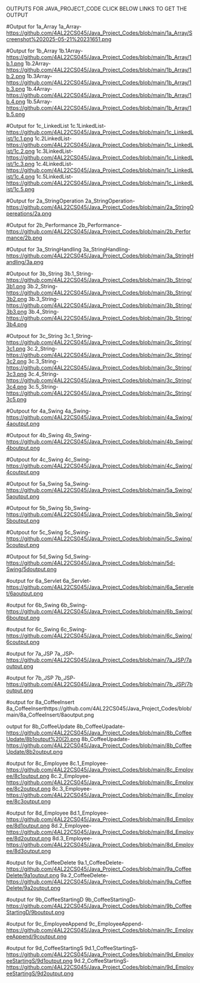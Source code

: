 OUTPUTS FOR JAVA_PROJECT_CODE CLICK BELOW LINKS TO GET THE OUTPUT

#Output for 1a_Array
1a_Array-https://github.com/4AL22CS045/Java_Project_Codes/blob/main/1a_Array/Screenshot%202025-05-21%20231651.png

#Output for 1b_Array
1b.1Array-https://github.com/4AL22CS045/Java_Project_Codes/blob/main/1b_Array/1b.1.png
1b.2Array-https://github.com/4AL22CS045/Java_Project_Codes/blob/main/1b_Array/1b.2.png
1b.3Array-https://github.com/4AL22CS045/Java_Project_Codes/blob/main/1b_Array/1b.3.png
1b.4Array-https://github.com/4AL22CS045/Java_Project_Codes/blob/main/1b_Array/1b.4.png
1b.5Array-https://github.com/4AL22CS045/Java_Project_Codes/blob/main/1b_Array/1b.5.png

#Output for 1c_LinkedList
1c.1LinkedList-https://github.com/4AL22CS045/Java_Project_Codes/blob/main/1c_LinkedList/1c.1.png
1c.2LinkedList-https://github.com/4AL22CS045/Java_Project_Codes/blob/main/1c_LinkedList/1c.2.png
1c.3LinkedList-https://github.com/4AL22CS045/Java_Project_Codes/blob/main/1c_LinkedList/1c.3.png
1c.4LinkedList-https://github.com/4AL22CS045/Java_Project_Codes/blob/main/1c_LinkedList/1c.4.png
1c.5LinkedList-https://github.com/4AL22CS045/Java_Project_Codes/blob/main/1c_LinkedList/1c.5.png

#Output for 2a_StringOperation
2a_StringOperation-https://github.com/4AL22CS045/Java_Project_Codes/blob/main/2a_StringOpereations/2a.png

#Output for 2b_Performance
2b_Performance-https://github.com/4AL22CS045/Java_Project_Codes/blob/main/2b_Performance/2b.png

#Output for 3a_StringHandling
3a_StringHandling-https://github.com/4AL22CS045/Java_Project_Codes/blob/main/3a_StringHandling/3a.png

#Outpout for 3b_String
3b.1_String-https://github.com/4AL22CS045/Java_Project_Codes/blob/main/3b_String/3b1.png
3b.2_String-https://github.com/4AL22CS045/Java_Project_Codes/blob/main/3b_String/3b2.png
3b.3_String-https://github.com/4AL22CS045/Java_Project_Codes/blob/main/3b_String/3b3.png
3b.4_String-https://github.com/4AL22CS045/Java_Project_Codes/blob/main/3b_String/3b4.png

#Outpout for 3c_String
3c.1_String-https://github.com/4AL22CS045/Java_Project_Codes/blob/main/3c_String/3c1.png
3c.2_String-https://github.com/4AL22CS045/Java_Project_Codes/blob/main/3c_String/3c2.png
3c.3_String-https://github.com/4AL22CS045/Java_Project_Codes/blob/main/3c_String/3c3.png
3c.4_String-https://github.com/4AL22CS045/Java_Project_Codes/blob/main/3c_String/3c4.png
3c.5_String-https://github.com/4AL22CS045/Java_Project_Codes/blob/main/3c_String/3c5.png

#Outpout for 4a_Swing
4a_Swing-https://github.com/4AL22CS045/Java_Project_Codes/blob/main/4a_Swing/4aoutput.png

#Outpout for 4b_Swing
4b_Swing-https://github.com/4AL22CS045/Java_Project_Codes/blob/main/4b_Swing/4boutput.png

#Outpout for 4c_Swing
4c_Swing-https://github.com/4AL22CS045/Java_Project_Codes/blob/main/4c_Swing/4coutput.png

#Outpout for 5a_Swing
5a_Swing-https://github.com/4AL22CS045/Java_Project_Codes/blob/main/5a_Swing/5aoutput.png

#Outpout for 5b_Swing
5b_Swing-https://github.com/4AL22CS045/Java_Project_Codes/blob/main/5b_Swing/5boutput.png

#Outpout for 5c_Swing
5c_Swing-https://github.com/4AL22CS045/Java_Project_Codes/blob/main/5c_Swing/5coutput.png

#Outpout for 5d_Swing
5d_Swing-https://github.com/4AL22CS045/Java_Project_Codes/blob/main/5d-Swing/5doutput.png

#output for 6a_Servlet
6a_Servlet-https://github.com/4AL22CS045/Java_Project_Codes/blob/main/6a_Servelet/6aoutput.png

#output for 6b_Swing
6b_Swing-https://github.com/4AL22CS045/Java_Project_Codes/blob/main/6b_Swing/6boutput.png

#output for 6c_Swing
6c_Swing-https://github.com/4AL22CS045/Java_Project_Codes/blob/main/6c_Swing/6coutput.png

#output for 7a_JSP
7a_JSP-https://github.com/4AL22CS045/Java_Project_Codes/blob/main/7a_JSP/7aoutput.png

#output for 7b_JSP
7b_JSP-https://github.com/4AL22CS045/Java_Project_Codes/blob/main/7b_JSP/7boutput.png

#output for 8a_CoffeeInsert
8a_CoffeeInserthttps://github.com/4AL22CS045/Java_Project_Codes/blob/main/8a_CoffeeInsert/8aoutput.png

output for 8b_CoffeeUpdate
8b_CoffeeUpadate-https://github.com/4AL22CS045/Java_Project_Codes/blob/main/8b_CoffeeUpdate/8b1output%20(2).png
8b_CoffeeUpadate-https://github.com/4AL22CS045/Java_Project_Codes/blob/main/8b_CoffeeUpdate/8b2output.png

#output for 8c_Employee
8c.1_Employee-https://github.com/4AL22CS045/Java_Project_Codes/blob/main/8c_Employee/8c1output.png
8c.2_Employee-https://github.com/4AL22CS045/Java_Project_Codes/blob/main/8c_Employee/8c2output.png
8c.3_Employee-https://github.com/4AL22CS045/Java_Project_Codes/blob/main/8c_Employee/8c3output.png

#output for 8d_Employee
8d.1_Employee-https://github.com/4AL22CS045/Java_Project_Codes/blob/main/8d_Employee/8d1output.png
8d.2_Employee-https://github.com/4AL22CS045/Java_Project_Codes/blob/main/8d_Employee/8d2output.png
8d.3_Employee-https://github.com/4AL22CS045/Java_Project_Codes/blob/main/8d_Employee/8d3output.png

#output for 9a_CoffeeDelete
9a.1_CoffeeDelete-https://github.com/4AL22CS045/Java_Project_Codes/blob/main/9a_CoffeeDelete/9a1output.png
9a.2_CoffeeDelete-https://github.com/4AL22CS045/Java_Project_Codes/blob/main/9a_CoffeeDelete/9a2output.png

#output for 9b_CoffeeStartingD
9b_CoffeeStartingD-https://github.com/4AL22CS045/Java_Project_Codes/blob/main/9b_CoffeeStartingD/9boutput.png

#output for 9c_EmployeeAppend
9c_EmployeeAppend-https://github.com/4AL22CS045/Java_Project_Codes/blob/main/9c_EmployeeAppend/9coutput.png

#output for 9d_CoffeeStartingS
9d.1_CoffeeStartingS-https://github.com/4AL22CS045/Java_Project_Codes/blob/main/9d_EmployeeStartingS/9d1output.png
9d.2_CoffeeStartingS-https://github.com/4AL22CS045/Java_Project_Codes/blob/main/9d_EmployeeStartingS/9d2output.png




